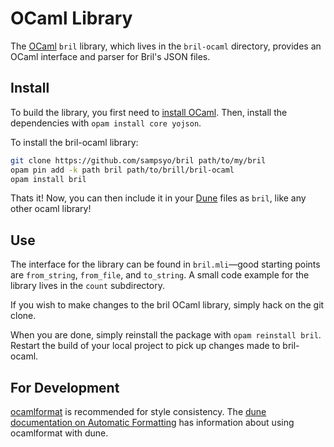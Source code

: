 OCaml Library
=============

The [OCaml][] `bril` library, which lives in the `bril-ocaml` directory, provides an OCaml interface and parser for Bril's JSON files.

Install
-------

To build the library, you first need to [install OCaml][inst].
Then, install the dependencies with `opam install core yojson`.

To install the bril-ocaml library:

```bash
git clone https://github.com/sampsyo/bril path/to/my/bril
opam pin add -k path bril path/to/brill/bril-ocaml
opam install bril
```

Thats it! Now, you can then include it in your [Dune][] files as `bril`, like any other ocaml library!

Use
---

The interface for the library can be found in `bril.mli`—good starting points are `from_string`, `from_file`, and `to_string`.
A small code example for the library lives in the `count` subdirectory.

If you wish to make changes to the bril OCaml library, simply hack on the git clone.

When you are done, simply reinstall the package with `opam reinstall bril`. Restart the build of your
local project to pick up changes made to bril-ocaml.

For Development
---------------

[ocamlformat][ocamlformat] is recommended for style consistency. The
[dune documentation on Automatic Formatting](https://dune.readthedocs.io/en/stable/formatting.html)
has information about using ocamlformat with dune.

[ocamlformat]: https://github.com/ocaml-ppx/ocamlformat
[inst]: https://ocaml.org/docs/install.html
[ocaml]: https://ocaml.org
[dune]: https://dune.build
